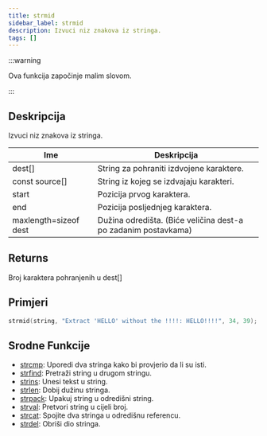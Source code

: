```yaml
---
title: strmid
sidebar_label: strmid
description: Izvuci niz znakova iz stringa.
tags: []
---
```


:::warning

Ova funkcija započinje malim slovom.

:::

## Deskripcija

Izvuci niz znakova iz stringa.

| Ime                   | Deskripcija                                                    |
| --------------------- | -------------------------------------------------------------- |
| dest[]                | String za pohraniti izdvojene karaktere.                       |
| const source[]        | String iz kojeg se izdvajaju karakteri.                        |
| start                 | Pozicija prvog karaktera.                                      |
| end                   | Pozicija posljednjeg karaktera.                                |
| maxlength=sizeof dest | Dužina odredišta. (Biće veličina dest-a po zadanim postavkama) |

## Returns

Broj karaktera pohranjenih u dest[]

## Primjeri

```c
strmid(string, "Extract 'HELLO' without the !!!!: HELLO!!!!", 34, 39); //string sadrži "HELLO"
```

## Srodne Funkcije

- [strcmp](strcmp): Uporedi dva stringa kako bi provjerio da li su isti.
- [strfind](strfind): Pretraži string u drugom stringu.
- [strins](../function/strins): Unesi tekst u string.
- [strlen](../function/strlen): Dobij dužinu stringa.
- [strpack](strpack): Upakuj string u odredišni string.
- [strval](strval): Pretvori string u cijeli broj.
- [strcat](strcat): Spojite dva stringa u odredišnu referencu.
- [strdel](strdel): Obriši dio stringa.
